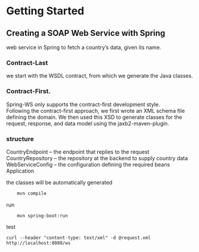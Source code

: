 # Getting Started

## Creating a SOAP Web Service with Spring
web service in Spring to fetch a country’s data, given its name.


### Contract-Last  
  we start with the WSDL contract, from which we generate the Java classes.
  
###  Contract-First. 
  Spring-WS only supports the contract-first development style.    
Following the contract-first approach, we first wrote an XML schema file defining the domain. We then used this XSD to
 generate classes for the request, response, and data model using the jaxb2-maven-plugin.
  
### structure 

CountryEndpoint – the endpoint that replies to the request
CountryRepository – the repository at the backend to supply country data
WebServiceConfig – the configuration defining the required beans
Application 

the classes will be automatically generated 
```bash
    mvn compile
```

run 
```
    mvn spring-boot:run
```

test
```http request
curl --header "content-type: text/xml" -d @request.xml http://localhost:8080/ws 
```


